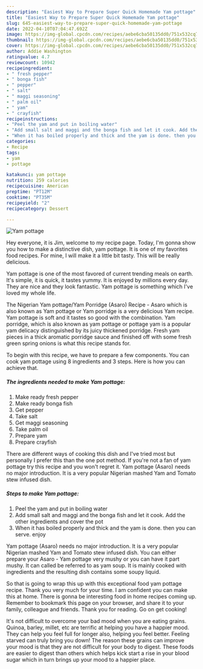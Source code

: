 ```yaml
---
description: "Easiest Way to Prepare Super Quick Homemade Yam pottage"
title: "Easiest Way to Prepare Super Quick Homemade Yam pottage"
slug: 645-easiest-way-to-prepare-super-quick-homemade-yam-pottage
date: 2022-04-10T07:04:47.692Z
image: https://img-global.cpcdn.com/recipes/aebe6cba50135dd0/751x532cq70/yam-pottage-recipe-main-photo.jpg
thumbnail: https://img-global.cpcdn.com/recipes/aebe6cba50135dd0/751x532cq70/yam-pottage-recipe-main-photo.jpg
cover: https://img-global.cpcdn.com/recipes/aebe6cba50135dd0/751x532cq70/yam-pottage-recipe-main-photo.jpg
author: Addie Washington
ratingvalue: 4.7
reviewcount: 10942
recipeingredient:
- " fresh pepper"
- " bonga fish"
- " pepper"
- " salt"
- " maggi seasoning"
- " palm oil"
- " yam"
- " crayfish"
recipeinstructions:
- "Peel the yam and put in boiling water"
- "Add small salt and maggi and the bonga fish and let it cook. Add the other ingredients and cover the pot"
- "When it has boiled properly and thick and the yam is done. then you can serve. enjoy"
categories:
- Recipe
tags:
- yam
- pottage

katakunci: yam pottage 
nutrition: 259 calories
recipecuisine: American
preptime: "PT12M"
cooktime: "PT35M"
recipeyield: "2"
recipecategory: Dessert

---
```



![Yam pottage](https://img-global.cpcdn.com/recipes/aebe6cba50135dd0/751x532cq70/yam-pottage-recipe-main-photo.jpg)

Hey everyone, it is Jim, welcome to my recipe page. Today, I'm gonna show you how to make a distinctive dish, yam pottage. It is one of my favorites food recipes. For mine, I will make it a little bit tasty. This will be really delicious.

Yam pottage is one of the most favored of current trending meals on earth. It's simple, it is quick, it tastes yummy. It is enjoyed by millions every day. They are nice and they look fantastic. Yam pottage is something which I've loved my whole life.

The Nigerian Yam pottage/Yam Porridge (Asaro) Recipe - Asaro which is also known as Yam pottage or Yam porridge is a very delicious Yam recipe. Yam pottage is soft and it tastes so good with the combination. Yam porridge, which is also known as yam pottage or pottage yam is a popular yam delicacy distinguished by its juicy thickened porridge. Fresh yam pieces in a thick aromatic porridge sauce and finished off with some fresh green spring onions is what this recipe stands for.


To begin with this recipe, we have to prepare a few components. You can cook yam pottage using 8 ingredients and 3 steps. Here is how you can achieve that.

<!--inarticleads1-->

##### The ingredients needed to make Yam pottage:

1. Make ready  fresh pepper
1. Make ready  bonga fish
1. Get  pepper
1. Take  salt
1. Get  maggi seasoning
1. Take  palm oil
1. Prepare  yam
1. Prepare  crayfish


There are different ways of cooking this dish and I&#39;ve tried most but personally I prefer this than the one pot method. If you&#39;re not a fan of yam pottage try this recipe and you won&#39;t regret it. Yam pottage (Asaro) needs no major introduction. It is a very popular Nigerian mashed Yam and Tomato stew infused dish. 

<!--inarticleads2-->

##### Steps to make Yam pottage:

1. Peel the yam and put in boiling water
1. Add small salt and maggi and the bonga fish and let it cook. Add the other ingredients and cover the pot
1. When it has boiled properly and thick and the yam is done. then you can serve. enjoy


Yam pottage (Asaro) needs no major introduction. It is a very popular Nigerian mashed Yam and Tomato stew infused dish. You can either prepare your Asaro - Yam pottage very mushy or you can have it part mushy. It can called be referred to as yam soup. It is mainly cooked with ingredients and the resulting dish contains some soupy liquid. 

So that is going to wrap this up with this exceptional food yam pottage recipe. Thank you very much for your time. I am confident you can make this at home. There is gonna be interesting food in home recipes coming up. Remember to bookmark this page on your browser, and share it to your family, colleague and friends. Thank you for reading. Go on get cooking!

It's not difficult to overcome your bad mood when you are eating grains. Quinoa, barley, millet, etc are terrific at helping you have a happier mood. They can help you feel full for longer also, helping you feel better. Feeling starved can truly bring you down! The reason these grains can improve your mood is that they are not difficult for your body to digest. These foods are easier to digest than others which helps kick start a rise in your blood sugar which in turn brings up your mood to a happier place.
